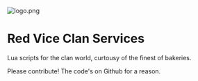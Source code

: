 ![logo.png](https://github.com/CoffeeFlux/Hostile/blob/master/logo200.png)

Red Vice Clan Services
=======

Lua scripts for the clan world, curtousy of the finest of bakeries.

Please contribute! The code's on Github for a reason.